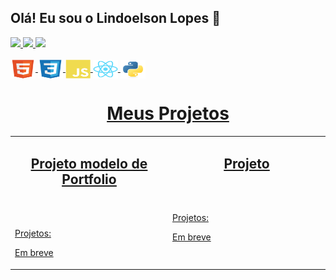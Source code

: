 ## Olá! Eu sou o Lindoelson Lopes 👋

<div>
  <a href="https://github.com/lindoelsonLopes">
  <img height="120em" src="https://github-readme-stats.vercel.app/api?username=lindoelsonLopes&show_icons=true&theme=dracula&include_all_commits=true&count_private=true"/>
  <img height="120em" src="https://github-readme-stats.vercel.app/api/top-langs/?username=lindoelsonLopes&layout=compact&langs_count=7&theme=dracula"/>    
  <img width="200px" align="rigth" src="https://user-images.githubusercontent.com/90987627/153871922-9b094285-9217-4077-99a3-12e9a2102e47.png"/>
</div>
  
<div style="display: inline_block"><br>
  <img align="center" alt="Lopes-HTML" height="30" width="40" src="https://raw.githubusercontent.com/devicons/devicon/master/icons/html5/html5-original.svg">
  <img align="center" alt="Lopes-CSS" height="30" width="40" src="https://raw.githubusercontent.com/devicons/devicon/master/icons/css3/css3-original.svg">
  <img align="center" alt="Lopes-Js" height="30" width="40" src="https://raw.githubusercontent.com/devicons/devicon/master/icons/javascript/javascript-plain.svg">  
  <img align="center" alt="Lopes-React" height="30" width="40" src="https://raw.githubusercontent.com/devicons/devicon/master/icons/react/react-original.svg">
  <img align="center" alt="Lopes-Python" height="30" width="40" src="https://raw.githubusercontent.com/devicons/devicon/master/icons/python/python-original.svg">
  
</div>
<h1 align="center">Meus Projetos</h1>
<table>
  <tr>
    <td valign="top" width="50%">
    <h2 align="center"><a href="">Projeto modelo de Portfolio</a></h2>
    <a href="https://lindoelsonlopes.github.io/ProjetoDioPortfolio/"><img width="100%" src="./portfolioDio.png" alt="" /></a>
    <br>
    <br>
    <p>Projetos:</p>
    <p>Em breve</p>
    </td>
    <td valign="top" width="50%">
    <h2 align="center"><a href="">Projeto</a></h2>
    <a href=""><img width="100%" src="" alt="" /></a>
    <br>
    <br>
    <p>Projetos:</p>
    <p>Em breve</p>
    </td>
  </tr>
</table>
